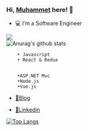   ### Hi, [Muhammet](http://muhammetcokyaman.com) here! 👋



- 💻 I’m a Software Engineer 

![](https://komarev.com/ghpvc/?username=cokyaman65)                        
![Anurag's github stats](https://github-readme-stats.vercel.app/api?username=cokyaman65&show_icons=true&theme=tokyonight)


        • Javascript 
        • React & Redux 
        

        •ASP.NET Mvc 
        •Node.js
        •Vue.js


- [🤔Blog](https://medium.com/@cokyamanmuhammet)

- [💬Linkedin](https://www.linkedin.com/in/muhammet-%C3%A7okyaman-ba9591197/)

[![Top Langs](https://github-readme-stats.vercel.app/api/top-langs/?username=cokyaman65&layout=compact)](https://github.com/anuraghazra/github-readme-stats)

